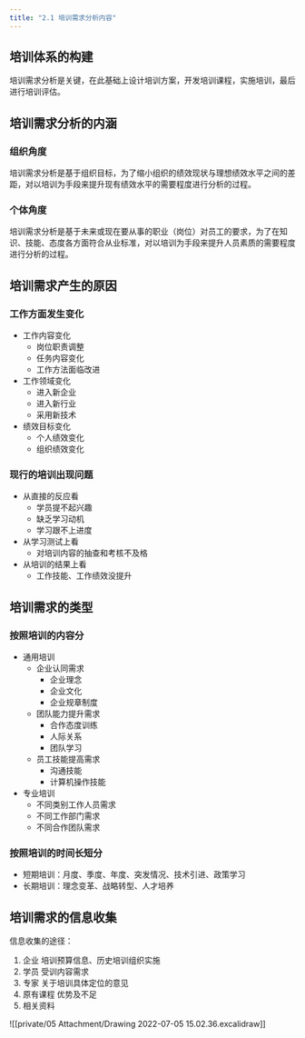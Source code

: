 ```yaml
---
title: "2.1 培训需求分析内容"
---
```

## 培训体系的构建
培训需求分析是关键，在此基础上设计培训方案，开发培训课程，实施培训，最后进行培训评估。
## 培训需求分析的内涵
### 组织角度
培训需求分析是基于组织目标，为了缩小组织的绩效现状与理想绩效水平之间的差距，对以培训为手段来提升现有绩效水平的需要程度进行分析的过程。
### 个体角度
培训需求分析是基于未来或现在要从事的职业（岗位）对员工的要求，为了在知识、技能、态度各方面符合从业标准，对以培训为手段来提升人员素质的需要程度进行分析的过程。
## 培训需求产生的原因
### 工作方面发生变化
- 工作内容变化
	- 岗位职责调整
	- 任务内容变化
	- 工作方法面临改进
- 工作领域变化
	- 进入新企业
	- 进入新行业
	- 采用新技术
- 绩效目标变化
	- 个人绩效变化
	- 组织绩效变化
### 现行的培训出现问题
- 从直接的反应看
	- 学员提不起兴趣
	- 缺乏学习动机
	- 学习跟不上进度
- 从学习测试上看
	- 对培训内容的抽查和考核不及格
- 从培训的结果上看
	- 工作技能、工作绩效没提升
## 培训需求的类型
### 按照培训的内容分
- 通用培训
	- 企业认同需求
		- 企业理念
		- 企业文化
		- 企业规章制度
	- 团队能力提升需求
		- 合作态度训练
		- 人际关系
		- 团队学习
	- 员工技能提高需求
		- 沟通技能
		- 计算机操作技能
- 专业培训
	- 不同类别工作人员需求
	- 不同工作部门需求
	- 不同合作团队需求
### 按照培训的时间长短分
- 短期培训：月度、季度、年度、突发情况、技术引进、政策学习
- 长期培训：理念变革、战略转型、人才培养
## 培训需求的信息收集
信息收集的途径：
1. 企业
   培训预算信息、历史培训组织实施
2. 学员
   受训内容需求
3. 专家
   关于培训具体定位的意见
4. 原有课程
   优势及不足
5. 相关资料

![[private/05 Attachment/Drawing 2022-07-05 15.02.36.excalidraw]]